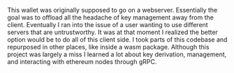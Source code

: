 This wallet was originally supposed to go on a webserver. Essentially the goal was to offload all the headache of key management away from the client. Eventually I ran into the issue of a user wanting to use different servers that are untrustworthy. It was at that moment I realized the better option would be to do all of this client side. I took parts of this codebase and repurposed in other places, like inside a wasm package. Although this project was largely a miss I learned a lot about key derivation, management, and interacting with ethereum nodes through gRPC.
